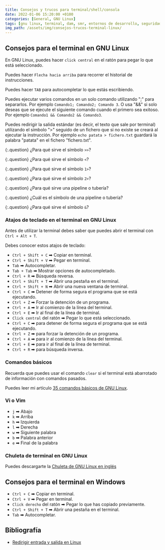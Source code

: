 ```yaml
---
title: Consejos y trucos para terminal/shell/consola
date: 2022-01-06 15:20:00 +0100
categories: [General, GNU Linux]
tags: [gnu linux, terminal, dam, smr, entornos de desarrollo, seguridad informática, servicios en red, redes locales]     # TAG names should always be lowercase
img_path: /assets/img/consejos-trucos-terminal-linux/
---
```


## Consejos para el terminal en GNU Linux

En GNU Linux, puedes hacer `click central` en el ratón para pegar lo que está seleccionado.

Puedes hacer `Flecha hacia arriba` para recorrer el historial de instrucciones.

Puedes hacer `TAB` para autocompletar lo que estás escribiendo.

Puedes ejecutar varios comandos en un solo comando utilizando ";" para separarlos. Por ejemplo `Comando1; Comando2; Comando 3`. O usa "&&" si solo deseas que se ejecute el siguiente comando cuando el primero sea exitoso. Por ejemplo `Comando1 && Comando2 && Comando3`.

Puedes redirigir la salida estándar (es decir, el texto que sale por terminal) utilizando el símbolo ">" seguido de un fichero que si no existe se creará al ejecutar la instrucción. Por ejemplo `echo patata > fichero.txt` guardará la palabra "patata" en el fichero "fichero.txt".

{:.question}
¿Para qué sirve el símbolo `>>`?

{:.question}
¿Para qué sirve el símbolo `<`?

{:.question}
¿Para qué sirve el símbolo `1>`?

{:.question}
¿Para qué sirve el símbolo `2>`?

{:.question}
¿Para qué sirve una pipeline o tubería?

{:.question}
¿Cuál es el símbolo de una pipeline o tubería?

{:.question}
¿Para qué sirve el símbolo `&`?

### Atajos de teclado en el terminal en GNU Linux

Antes de utilizar la terminal debes saber que puedes abrir el terminal con `Ctrl + Alt + T`.

Debes conocer estos atajos de teclado:

- `Ctrl + Shift + C` ➡ Copiar en terminal.
- `Ctrl + Shift + V` ➡ Pegar en terminal.
- `Tab` ➡ Autocompletar.
- `Tab + Tab` ➡ Mostrar opciones de autocompletado.
- `Ctrl + R` ➡ Búsqueda reversa.
- `Ctrl + Shift + T` ➡ Abrir una pestaña en el terminal.
- `Ctrl + Shift + N` ➡ Abrir una nueva ventana de terminal.
- `Ctrl + C` ➡ Detener de forma segura el programa que se está ejecutando.
- `Ctrl + Z` ➡ Forzar la detención de un programa.
- `Ctrl + A` ➡ Ir al comienzo de la línea del terminal.
- `Ctrl + E` ➡ Ir al final de la línea de terminal.
- `Click central` del ratón ➡ Pegar lo que está seleccionado.
- `Ctrl + C` ➡ para detener de forma segura el programa que se está ejecutando.
- `Ctrl + Z` ➡ para forzar la detención de un programa.
- `Ctrl + A` ➡ para ir al comienzo de la línea del terminal.
- `Ctrl + E` ➡ para ir al final de la línea de terminal.
- `Ctrl + R` ➡ para búsqueda inversa.

### Comandos básicos

Recuerda que puedes usar el comando `clear` si el terminal está abarrotado de información con comandos pasados.

Puedes leer mi artículo [35 comandos básicos de GNU Linux](https://marcosruiz.github.io/posts/comandos-basicos-gnu-linux/).

### Vi o Vim

- `j` ➡ Abajo
- `k` ➡ Arriba
- `h` ➡ Izquierda
- `l` ➡ Derecha
- `w` ➡ Siguiente palabra
- `b` ➡ Palabra anterior
- `e` ➡ Final de la palabra

### Chuleta de terminal en GNU Linux

Puedes descargarte la [Chuleta de GNU Linux en inglés](terminal-cheatsheet-terminaldelinux.com.pdf)

## Consejos para el terminal en Windows

- `Ctrl + C` ➡ Copiar en terminal.
- `Ctrl + V` ➡ Pegar en terminal.
- `Click derecho` del ratón ➡ Pegar lo que has copiado previamente.
- `Ctrl + Shift + T` ➡ Abrir una pestaña en el terminal.
- `Tab` ➡ Autocompletar.

## Bibliografía

- [Redirigir entrada y salida en Linux](https://atareao.es/tutorial/terminal/redirigir-entrada-y-salida-en-linux/)
